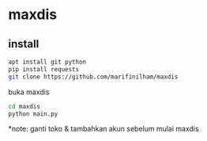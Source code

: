 # maxdis

## install
```bash
apt install git python
pip install requests
git clone https://github.com/marifinilham/maxdis
```

buka maxdis
```bash
cd maxdis
python main.py
```

*note: ganti toko & tambahkan akun sebelum mulai maxdis
